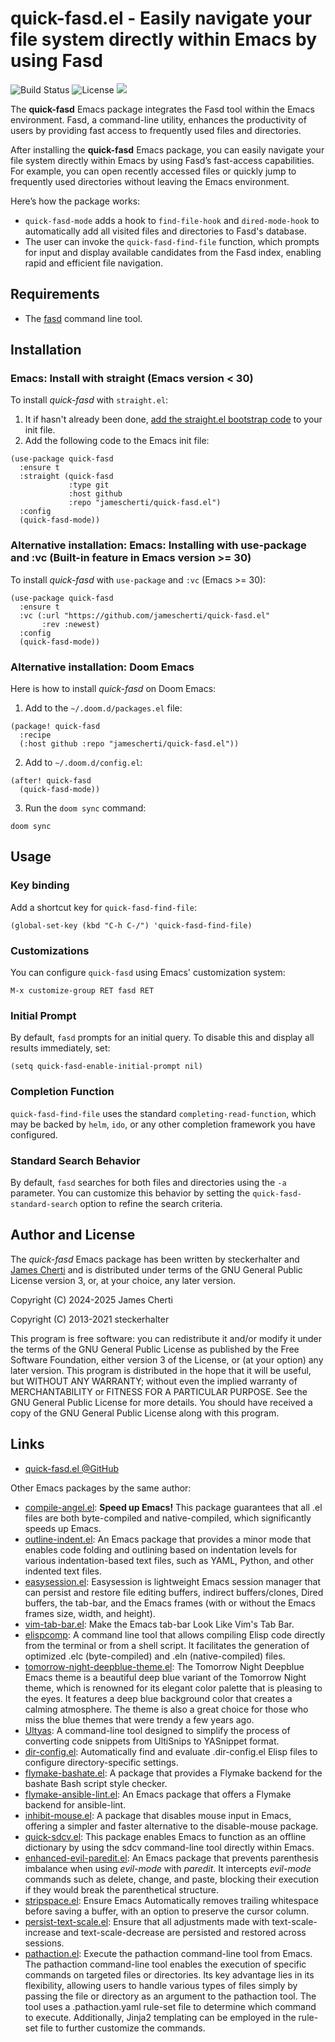 # quick-fasd.el - Easily navigate your file system directly within Emacs by using Fasd
![Build Status](https://github.com/jamescherti/quick-fasd.el/actions/workflows/ci.yml/badge.svg)
![License](https://img.shields.io/github/license/jamescherti/quick-fasd.el)
![](https://raw.githubusercontent.com/jamescherti/quick-fasd.el/main/.images/made-for-gnu-emacs.svg)

The **quick-fasd** Emacs package integrates the Fasd tool within the Emacs environment. Fasd, a command-line utility, enhances the productivity of users by providing fast access to frequently used files and directories.

After installing the **quick-fasd** Emacs package, you can easily navigate your file system directly within Emacs by using Fasd’s fast-access capabilities. For example, you can open recently accessed files or quickly jump to frequently used directories without leaving the Emacs environment.

Here’s how the package works:
- `quick-fasd-mode` adds a hook to `find-file-hook` and `dired-mode-hook` to automatically add all visited files and directories to Fasd's database.
- The user can invoke the `quick-fasd-find-file` function, which prompts for input and display available candidates from the Fasd index, enabling rapid and efficient file navigation.

## Requirements

- The [fasd](https://github.com/clvv/fasd) command line tool.

## Installation

### Emacs: Install with straight (Emacs version < 30)

To install *quick-fasd* with `straight.el`:

1. It if hasn't already been done, [add the straight.el bootstrap code](https://github.com/radian-software/straight.el?tab=readme-ov-file#getting-started) to your init file.
2. Add the following code to the Emacs init file:
```emacs-lisp
(use-package quick-fasd
  :ensure t
  :straight (quick-fasd
             :type git
             :host github
             :repo "jamescherti/quick-fasd.el")
  :config
  (quick-fasd-mode))
```

### Alternative installation: Emacs: Installing with use-package and :vc (Built-in feature in Emacs version >= 30)

To install *quick-fasd* with `use-package` and `:vc` (Emacs >= 30):

``` emacs-lisp
(use-package quick-fasd
  :ensure t
  :vc (:url "https://github.com/jamescherti/quick-fasd.el"
       :rev :newest)
  :config
  (quick-fasd-mode))
```

### Alternative installation: Doom Emacs

Here is how to install *quick-fasd* on Doom Emacs:

1. Add to the `~/.doom.d/packages.el` file:
```elisp
(package! quick-fasd
  :recipe
  (:host github :repo "jamescherti/quick-fasd.el"))
```

2. Add to `~/.doom.d/config.el`:
```elisp
(after! quick-fasd
  (quick-fasd-mode))
```

3. Run the `doom sync` command:
```
doom sync
```

## Usage

### Key binding

Add a shortcut key for `quick-fasd-find-file`:

```elisp
(global-set-key (kbd "C-h C-/") 'quick-fasd-find-file)
```

### Customizations

You can configure `quick-fasd` using Emacs' customization system:

```elisp
M-x customize-group RET fasd RET
```

### Initial Prompt

By default, `fasd` prompts for an initial query. To disable this and display all results immediately, set:

```elisp
(setq quick-fasd-enable-initial-prompt nil)
```

### Completion Function

`quick-fasd-find-file` uses the standard `completing-read-function`, which may be backed by `helm`, `ido`, or any other completion framework you have configured.

### Standard Search Behavior

By default, `fasd` searches for both files and directories using the `-a` parameter. You can customize this behavior by setting the `quick-fasd-standard-search` option to refine the search criteria.

## Author and License

The *quick-fasd* Emacs package has been written by steckerhalter and [James Cherti](https://www.jamescherti.com/) and is distributed under terms of the GNU General Public License version 3, or, at your choice, any later version.

Copyright (C) 2024-2025 James Cherti

Copyright (C) 2013-2021 steckerhalter

This program is free software: you can redistribute it and/or modify it under the terms of the GNU General Public License as published by the Free Software Foundation, either version 3 of the License, or (at your option) any later version. This program is distributed in the hope that it will be useful, but WITHOUT ANY WARRANTY; without even the implied warranty of MERCHANTABILITY or FITNESS FOR A PARTICULAR PURPOSE. See the GNU General Public License for more details. You should have received a copy of the GNU General Public License along with this program.

## Links

- [quick-fasd.el @GitHub](https://github.com/jamescherti/quick-fasd.el)

Other Emacs packages by the same author:
- [compile-angel.el](https://github.com/jamescherti/compile-angel.el): **Speed up Emacs!** This package guarantees that all .el files are both byte-compiled and native-compiled, which significantly speeds up Emacs.
- [outline-indent.el](https://github.com/jamescherti/outline-indent.el): An Emacs package that provides a minor mode that enables code folding and outlining based on indentation levels for various indentation-based text files, such as YAML, Python, and other indented text files.
- [easysession.el](https://github.com/jamescherti/easysession.el): Easysession is lightweight Emacs session manager that can persist and restore file editing buffers, indirect buffers/clones, Dired buffers, the tab-bar, and the Emacs frames (with or without the Emacs frames size, width, and height).
- [vim-tab-bar.el](https://github.com/jamescherti/vim-tab-bar.el): Make the Emacs tab-bar Look Like Vim's Tab Bar.
- [elispcomp](https://github.com/jamescherti/elispcomp): A command line tool that allows compiling Elisp code directly from the terminal or from a shell script. It facilitates the generation of optimized .elc (byte-compiled) and .eln (native-compiled) files.
- [tomorrow-night-deepblue-theme.el](https://github.com/jamescherti/tomorrow-night-deepblue-theme.el): The Tomorrow Night Deepblue Emacs theme is a beautiful deep blue variant of the Tomorrow Night theme, which is renowned for its elegant color palette that is pleasing to the eyes. It features a deep blue background color that creates a calming atmosphere. The theme is also a great choice for those who miss the blue themes that were trendy a few years ago.
- [Ultyas](https://github.com/jamescherti/ultyas/): A command-line tool designed to simplify the process of converting code snippets from UltiSnips to YASnippet format.
- [dir-config.el](https://github.com/jamescherti/dir-config.el): Automatically find and evaluate .dir-config.el Elisp files to configure directory-specific settings.
- [flymake-bashate.el](https://github.com/jamescherti/flymake-bashate.el): A package that provides a Flymake backend for the bashate Bash script style checker.
- [flymake-ansible-lint.el](https://github.com/jamescherti/flymake-ansible-lint.el): An Emacs package that offers a Flymake backend for ansible-lint.
- [inhibit-mouse.el](https://github.com/jamescherti/inhibit-mouse.el): A package that disables mouse input in Emacs, offering a simpler and faster alternative to the disable-mouse package.
- [quick-sdcv.el](https://github.com/jamescherti/quick-sdcv.el): This package enables Emacs to function as an offline dictionary by using the sdcv command-line tool directly within Emacs.
- [enhanced-evil-paredit.el](https://github.com/jamescherti/enhanced-evil-paredit.el): An Emacs package that prevents parenthesis imbalance when using *evil-mode* with *paredit*. It intercepts *evil-mode* commands such as delete, change, and paste, blocking their execution if they would break the parenthetical structure.
- [stripspace.el](https://github.com/jamescherti/stripspace.el): Ensure Emacs Automatically removes trailing whitespace before saving a buffer, with an option to preserve the cursor column.
- [persist-text-scale.el](https://github.com/jamescherti/persist-text-scale.el): Ensure that all adjustments made with text-scale-increase and text-scale-decrease are persisted and restored across sessions.
- [pathaction.el](https://github.com/jamescherti/pathaction.el): Execute the pathaction command-line tool from Emacs. The pathaction command-line tool enables the execution of specific commands on targeted files or directories. Its key advantage lies in its flexibility, allowing users to handle various types of files simply by passing the file or directory as an argument to the pathaction tool. The tool uses a .pathaction.yaml rule-set file to determine which command to execute. Additionally, Jinja2 templating can be employed in the rule-set file to further customize the commands.
